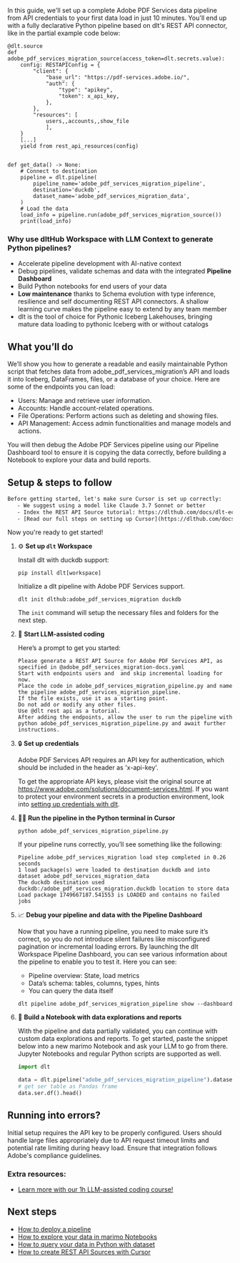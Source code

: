 In this guide, we'll set up a complete Adobe PDF Services data pipeline from API credentials to your first data load in just 10 minutes. You'll end up with a fully declarative Python pipeline based on dlt's REST API connector, like in the partial example code below:

```python-outcome
@dlt.source
def adobe_pdf_services_migration_source(access_token=dlt.secrets.value):
    config: RESTAPIConfig = {
        "client": {
            "base_url": "https://pdf-services.adobe.io/",
            "auth": {
                "type": "apikey",
                "token": x_api_key,
            },
        },
        "resources": [
            users,,accounts,,show_file
            ],
    }
    [...]
    yield from rest_api_resources(config)


def get_data() -> None:
    # Connect to destination
    pipeline = dlt.pipeline(
        pipeline_name='adobe_pdf_services_migration_pipeline',
        destination='duckdb',
        dataset_name='adobe_pdf_services_migration_data', 
    )
    # Load the data
    load_info = pipeline.run(adobe_pdf_services_migration_source())
    print(load_info) 
```

### Why use dltHub Workspace with LLM Context to generate Python pipelines?

- Accelerate pipeline development with AI-native context
- Debug pipelines, validate schemas and data with the integrated **Pipeline Dashboard**
- Build Python notebooks for end users of your data
- **Low maintenance** thanks to Schema evolution with type inference, resilience and self documenting REST API connectors. A shallow learning curve makes the pipeline easy to extend by any team member
- dlt is the tool of choice for Pythonic Iceberg Lakehouses, bringing mature data loading to pythonic Iceberg with or without catalogs

## What you’ll do

We’ll show you how to generate a readable and easily maintainable Python script that fetches data from adobe_pdf_services_migration’s API and loads it into Iceberg, DataFrames, files, or a database of your choice. Here are some of the endpoints you can load:

- Users: Manage and retrieve user information.
- Accounts: Handle account-related operations.
- File Operations: Perform actions such as deleting and showing files.
- API Management: Access admin functionalities and manage models and actions.

You will then debug the Adobe PDF Services pipeline using our Pipeline Dashboard tool to ensure it is copying the data correctly, before building a Notebook to explore your data and build reports.

## Setup & steps to follow

```default
Before getting started, let's make sure Cursor is set up correctly:
   - We suggest using a model like Claude 3.7 Sonnet or better
   - Index the REST API Source tutorial: https://dlthub.com/docs/dlt-ecosystem/verified-sources/rest_api/ and add it to context as **@dlt rest api**
   - [Read our full steps on setting up Cursor](https://dlthub.com/docs/dlt-ecosystem/llm-tooling/cursor-restapi#23-configuring-cursor-with-documentation)
```

Now you're ready to get started!

1. ⚙️ **Set up `dlt` Workspace**
    
    Install dlt with duckdb support:
    ```shell
    pip install dlt[workspace]
    ```

    Initialize a dlt pipeline with Adobe PDF Services support.
    ```shell
    dlt init dlthub:adobe_pdf_services_migration duckdb
    ```

    The `init` command will setup the necessary files and folders for the next step.
    
2. 🤠 **Start LLM-assisted coding**
    
    Here’s a prompt to get you started:
    
    ```prompt
    Please generate a REST API Source for Adobe PDF Services API, as specified in @adobe_pdf_services_migration-docs.yaml 
    Start with endpoints users and  and skip incremental loading for now. 
    Place the code in adobe_pdf_services_migration_pipeline.py and name the pipeline adobe_pdf_services_migration_pipeline. 
    If the file exists, use it as a starting point. 
    Do not add or modify any other files. 
    Use @dlt rest api as a tutorial. 
    After adding the endpoints, allow the user to run the pipeline with python adobe_pdf_services_migration_pipeline.py and await further instructions.
    ```

    
3. 🔒 **Set up credentials** 
    
    Adobe PDF Services API requires an API key for authentication, which should be included in the header as 'x-api-key'.
    
    To get the appropriate API keys, please visit the original source at https://www.adobe.com/solutions/document-services.html.
    If you want to protect your environment secrets in a production environment, look into [setting up credentials with dlt](https://dlthub.com/docs/walkthroughs/add_credentials).
    
4. 🏃‍♀️ **Run the pipeline in the Python terminal in Cursor**
    
    ```shell
    python adobe_pdf_services_migration_pipeline.py
    ```
    
    If your pipeline runs correctly, you’ll see something like the following:
    
    ```shell
    Pipeline adobe_pdf_services_migration load step completed in 0.26 seconds
    1 load package(s) were loaded to destination duckdb and into dataset adobe_pdf_services_migration_data
    The duckdb destination used duckdb:/adobe_pdf_services_migration.duckdb location to store data
    Load package 1749667187.541553 is LOADED and contains no failed jobs
    ```
    
5. 📈 **Debug your pipeline and data with the Pipeline Dashboard**

    Now that you have a running pipeline, you need to make sure it’s correct, so you do not introduce silent failures like misconfigured pagination or incremental loading errors. By launching the dlt Workspace Pipeline Dashboard, you can see various information about the pipeline to enable you to test it. Here you can see:
    - Pipeline overview: State, load metrics
    - Data’s schema: tables, columns, types, hints
    - You can query the data itself
    
    ```shell
    dlt pipeline adobe_pdf_services_migration_pipeline show --dashboard
    ```
    
6. 🐍 **Build a Notebook with data explorations and reports**

    With the pipeline and data partially validated, you can continue with custom data explorations and reports. To get started, paste the snippet below into a new marimo Notebook and ask your LLM to go from there. Jupyter Notebooks and regular Python scripts are supported as well.

    
    ```python
    import dlt

   data = dlt.pipeline("adobe_pdf_services_migration_pipeline").dataset()
   # get ser table as Pandas frame
   data.ser.df().head()
    ```

## Running into errors?

Initial setup requires the API key to be properly configured. Users should handle large files appropriately due to API request timeout limits and potential rate limiting during heavy load. Ensure that integration follows Adobe's compliance guidelines.

### Extra resources:

- [Learn more with our 1h LLM-assisted coding course!](https://www.youtube.com/watch?v=GGid70rnJuM)

## Next steps

- [How to deploy a pipeline](https://dlthub.com/docs/walkthroughs/deploy-a-pipeline)
- [How to explore your data in marimo Notebooks](https://dlthub.com/docs/general-usage/dataset-access/marimo)
- [How to query your data in Python with dataset](https://dlthub.com/docs/general-usage/dataset-access/dataset)
- [How to create REST API Sources with Cursor](https://dlthub.com/docs/dlt-ecosystem/llm-tooling/cursor-restapi)